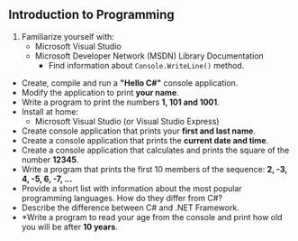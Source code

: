 ## Introduction to Programming

1. Familiarize yourself with:
    * Microsoft Visual Studio
    * Microsoft Developer Network (MSDN) Library Documentation
        * Find information about `Console.WriteLine()` method.
* Create, compile and run a **"Hello C#"** console application.
* Modify the application to print **your name**.
* Write a program to print the numbers **1, 101 and 1001**.
* Install at home:
    * Microsoft Visual Studio (or Visual Studio Express)
* Create console application that prints your **first and last name**.
* Create a console application that prints the **current date and time**.
* Create a console application that calculates and prints the square of the number **12345**.
* Write a program that prints the first 10 members of the sequence: **2, -3, 4, -5, 6, -7, ...**
* Provide a short list with information about the most popular programming languages. How do they differ from C#?
* Describe the difference between C# and .NET Framework.
* \*Write a program to read your age from the console and print how old you will be after **10 years**.